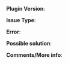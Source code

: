 **Plugin Version**:
<!-- "Latest" is not a valid answer -->
<!-- Get the latest version on https://www.spigotmc.org/resources/advancedcustommenu.47945 -->

**Issue Type**:
<!-- Files not loading nor generating, commands aren't working, ect. -->

**Error**:
<!-- Any Error that appears? -->
<!-- Please upload the error(s) on https://hastebin.com -->
<!-- or put it in a codeblock (https://help.github.com/articles/creating-and-highlighting-code-blocks/) -->

**Possible solution**:
<!-- Possible idea for fixing the issue? -->

**Comments/More info**:
<!-- Maybe the server-type and version, used plugins, ... -->
